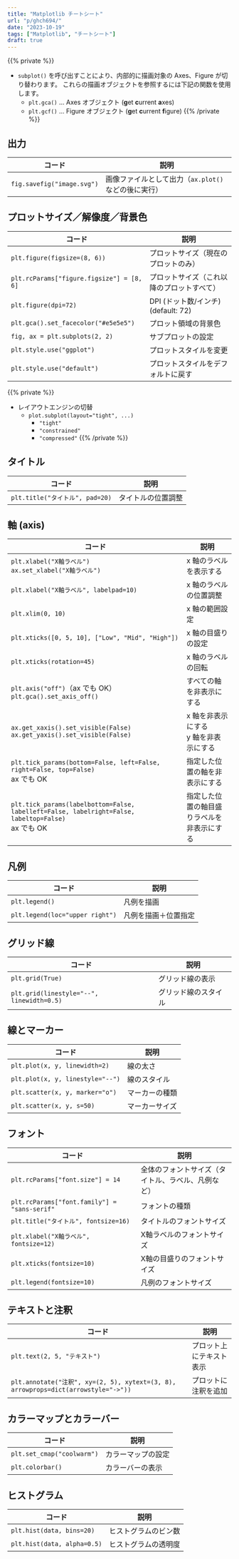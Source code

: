 ```yaml
---
title: "Matplotlib チートシート"
url: "p/ghch694/"
date: "2023-10-19"
tags: ["Matplotlib", "チートシート"]
draft: true
---
```


{{% private %}}
- `subplot()` を呼び出すことにより、内部的に描画対象の Axes、Figure が切り替わります。
これらの描画オブジェクトを参照するには下記の関数を使用します。
  - `plt.gca()` ... Axes オブジェクト (<b>g</b>et <b>c</b>urrent <b>a</b>xes)
  - `plt.gcf()` ... Figure オブジェクト (<b>g</b>et <b>c</b>urrent <b>f</b>igure)
{{% /private %}}


出力
----

| コード | 説明 |
| ---- | ---- |
| `fig.savefig("image.svg")` | 画像ファイルとして出力（`ax.plot()` などの後に実行） |


プロットサイズ／解像度／背景色
----

| コード | 説明 |
| ---- | ---- |
| `plt.figure(figsize=(8, 6))` | プロットサイズ（現在のプロットのみ） |
| `plt.rcParams["figure.figsize"] = [8, 6]` | プロットサイズ（これ以降のプロットすべて） |
| `plt.figure(dpi=72)` | DPI (ドット数/インチ) (default: 72) |
| `plt.gca().set_facecolor("#e5e5e5")` | プロット領域の背景色 |
| `fig, ax = plt.subplots(2, 2)` | サブプロットの設定 |
| `plt.style.use("ggplot")` | プロットスタイルを変更 |
| `plt.style.use("default")` | プロットスタイルをデフォルトに戻す |

{{% private %}}
- レイアウトエンジンの切替
  - `plot.subplot(layout="tight", ...)`
    - `"tight"`
    - `"constrained"`
    - `"compressed"`
{{% /private %}}


タイトル
----

| コード | 説明 |
| ---- | ---- |
| `plt.title("タイトル", pad=20)` | タイトルの位置調整 |


軸 (axis)
----

| コード | 説明 |
| ---- | ---- |
| `plt.xlabel("X軸ラベル")`<br>`ax.set_xlabel("X軸ラベル")` | x 軸のラベルを表示する |
| `plt.xlabel("X軸ラベル", labelpad=10)` | x 軸のラベルの位置調整 |
| `plt.xlim(0, 10)` | x 軸の範囲設定 |
| `plt.xticks([0, 5, 10], ["Low", "Mid", "High"])` | x 軸の目盛りの設定 |
| `plt.xticks(rotation=45)` | x 軸のラベルの回転 |
| `plt.axis("off")`（ax でも OK）<br/>`plt.gca().set_axis_off()` | すべての軸を非表示にする |
| `ax.get_xaxis().set_visible(False)`<br/>`ax.get_yaxis().set_visible(False)` | x 軸を非表示にする<br/>y 軸を非表示にする |
| `plt.tick_params(bottom=False, left=False, right=False, top=False)`<br/>ax でも OK | 指定した位置の軸を非表示にする |
| `plt.tick_params(labelbottom=False, labelleft=False, labelright=False, labeltop=False)`<br/>ax でも OK | 指定した位置の軸目盛りラベルを非表示にする |


凡例
----

| コード | 説明 |
| ---- | ---- |
| `plt.legend()` | 凡例を描画 |
| `plt.legend(loc="upper right")` | 凡例を描画＋位置指定 |


グリッド線
----

| コード | 説明 |
| ---- | ---- |
| `plt.grid(True)` | グリッド線の表示 |
| `plt.grid(linestyle="--", linewidth=0.5)` | グリッド線のスタイル |

線とマーカー
----

| コード | 説明 |
| ---- | ---- |
| `plt.plot(x, y, linewidth=2)` | 線の太さ |
| `plt.plot(x, y, linestyle="--")` | 線のスタイル |
| `plt.scatter(x, y, marker="o")` | マーカーの種類 |
| `plt.scatter(x, y, s=50)` | マーカーサイズ |


フォント
----

| コード | 説明 |
| ---- | ---- |
| `plt.rcParams["font.size"] = 14` | 全体のフォントサイズ（タイトル、ラベル、凡例など） |
| `plt.rcParams["font.family"] = "sans-serif"` | フォントの種類 |
| `plt.title("タイトル", fontsize=16)` | タイトルのフォントサイズ |
| `plt.xlabel("X軸ラベル", fontsize=12)` | X軸ラベルのフォントサイズ |
| `plt.xticks(fontsize=10)` | X軸の目盛りのフォントサイズ |
| `plt.legend(fontsize=10)` | 凡例のフォントサイズ |


テキストと注釈
----

| コード | 説明 |
| ---- | ---- |
| `plt.text(2, 5, "テキスト")` | プロット上にテキスト表示 |
| `plt.annotate("注釈", xy=(2, 5), xytext=(3, 8), arrowprops=dict(arrowstyle="->"))` | プロットに注釈を追加 |


カラーマップとカラーバー
----

| コード | 説明 |
| ---- | ---- |
| `plt.set_cmap("coolwarm")` | カラーマップの設定 |
| `plt.colorbar()` | カラーバーの表示 |


ヒストグラム
----

| コード | 説明 |
| ---- | ---- |
| `plt.hist(data, bins=20)` | ヒストグラムのビン数 |
| `plt.hist(data, alpha=0.5)` | ヒストグラムの透明度 |

